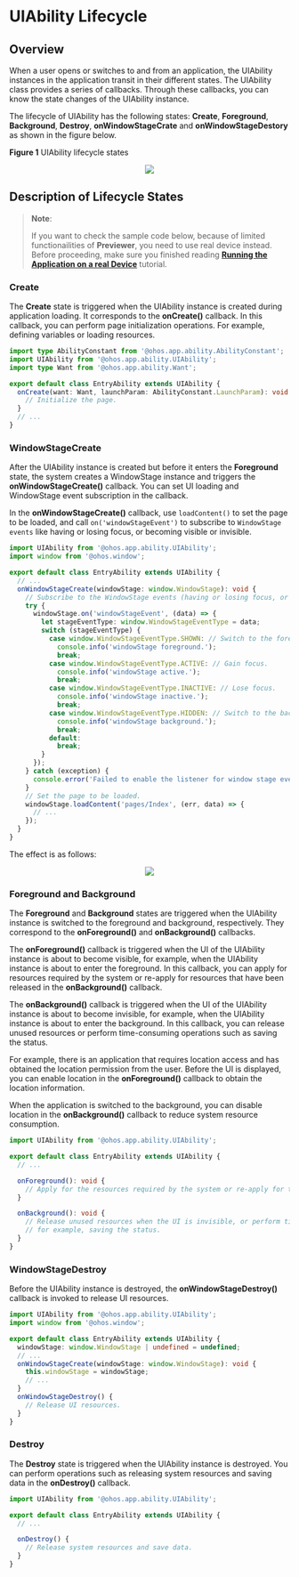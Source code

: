 # UIAbility Lifecycle

## Overview

When a user opens or switches to and from an application, the UIAbility instances in the application transit in their different states. The UIAbility class provides a series of callbacks. Through these callbacks, you can know the state changes of the UIAbility instance.

The lifecycle of UIAbility has the following states: **Create**, **Foreground**, **Background**, **Destroy**, **onWindowStageCrate** and **onWindowStageDestory** as shown in the figure below.

**Figure 1** UIAbility lifecycle states

<div style="text-align:center">
    <img src='../images/image1.png'>
</div>

## Description of Lifecycle States

> **Note**:
>
> If you want to check the sample code below, because of limited functionailities of **Previewer**, you need to use real device instead. 
Before proceeding, make sure you finished reading **[Running the Application on a real Device](../../create-first-eclipse-oniro-app/run-real-device.md)** tutorial.

### Create

The **Create** state is triggered when the UIAbility instance is created during application loading. It corresponds to the **onCreate()** callback. In this callback, you can perform page initialization operations.
For example, defining variables or loading resources.


```ts
import type AbilityConstant from '@ohos.app.ability.AbilityConstant';
import UIAbility from '@ohos.app.ability.UIAbility';
import type Want from '@ohos.app.ability.Want';

export default class EntryAbility extends UIAbility {
  onCreate(want: Want, launchParam: AbilityConstant.LaunchParam): void {
    // Initialize the page.
  }
  // ...
}
```

### WindowStageCreate

After the UIAbility instance is created but before it enters the **Foreground** state, the system creates a WindowStage instance and triggers the **onWindowStageCreate()** callback. You can set UI loading and WindowStage event subscription in the callback.

In the **onWindowStageCreate()** callback, use `loadContent()` to set the page to be loaded, and call `on('windowStageEvent')` to subscribe to `WindowStage events` like having or losing focus, or becoming visible or invisible.

```ts
import UIAbility from '@ohos.app.ability.UIAbility';
import window from '@ohos.window';

export default class EntryAbility extends UIAbility {
  // ...
  onWindowStageCreate(windowStage: window.WindowStage): void {
    // Subscribe to the WindowStage events (having or losing focus, or becoming visible or invisible).
    try {
      windowStage.on('windowStageEvent', (data) => {
        let stageEventType: window.WindowStageEventType = data;
        switch (stageEventType) {
          case window.WindowStageEventType.SHOWN: // Switch to the foreground.
            console.info('windowStage foreground.');
            break;
          case window.WindowStageEventType.ACTIVE: // Gain focus.
            console.info('windowStage active.');
            break;
          case window.WindowStageEventType.INACTIVE: // Lose focus.
            console.info('windowStage inactive.');
            break;
          case window.WindowStageEventType.HIDDEN: // Switch to the background.
            console.info('windowStage background.');
            break;
          default:
            break;
        }
      });
    } catch (exception) {
      console.error('Failed to enable the listener for window stage event changes. Cause:' + JSON.stringify(exception));
    }
    // Set the page to be loaded.
    windowStage.loadContent('pages/Index', (err, data) => {
      // ...
    });
  }
}
```

The effect is as follows:

<div style="text-align:center">
    <img src='../images/v1.gif'>
</div>

### Foreground and Background

The **Foreground** and **Background** states are triggered when the UIAbility instance is switched to the foreground and background, respectively. They correspond to the **onForeground()** and **onBackground()** callbacks.

The **onForeground()** callback is triggered when the UI of the UIAbility instance is about to become visible, for example, when the UIAbility instance is about to enter the foreground. In this callback, you can apply for resources required by the system or re-apply for resources that have been released in the **onBackground()** callback.

The **onBackground()** callback is triggered when the UI of the UIAbility instance is about to become invisible, for example, when the UIAbility instance is about to enter the background. In this callback, you can release unused resources or perform time-consuming operations such as saving the status.

For example, there is an application that requires location access and has obtained the location permission from the user. Before the UI is displayed, you can enable location in the **onForeground()** callback to obtain the location information.

When the application is switched to the background, you can disable location in the **onBackground()** callback to reduce system resource consumption.


```ts
import UIAbility from '@ohos.app.ability.UIAbility';

export default class EntryAbility extends UIAbility {
  // ...

  onForeground(): void {
    // Apply for the resources required by the system or re-apply for the resources released in onBackground().
  }

  onBackground(): void {
    // Release unused resources when the UI is invisible, or perform time-consuming operations in this callback,
    // for example, saving the status.
  }
}
```

### WindowStageDestroy

Before the UIAbility instance is destroyed, the **onWindowStageDestroy()** callback is invoked to release UI resources.

```ts
import UIAbility from '@ohos.app.ability.UIAbility';
import window from '@ohos.window';

export default class EntryAbility extends UIAbility {
  windowStage: window.WindowStage | undefined = undefined;
  // ...
  onWindowStageCreate(windowStage: window.WindowStage): void {
    this.windowStage = windowStage;
    // ...
  }
  onWindowStageDestroy() {
    // Release UI resources.
  }
}
```

### Destroy

The **Destroy** state is triggered when the UIAbility instance is destroyed. You can perform operations such as releasing system resources and saving data in the **onDestroy()** callback.

```ts
import UIAbility from '@ohos.app.ability.UIAbility';

export default class EntryAbility extends UIAbility {
  // ...

  onDestroy() {
    // Release system resources and save data.
  }
}
```

